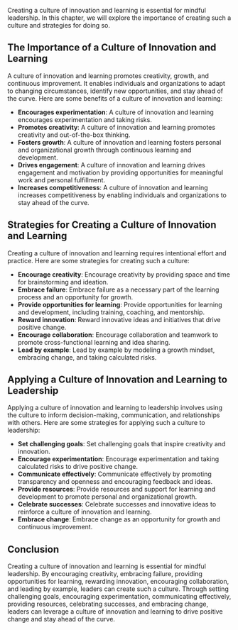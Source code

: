 
Creating a culture of innovation and learning is essential for mindful leadership. In this chapter, we will explore the importance of creating such a culture and strategies for doing so.

The Importance of a Culture of Innovation and Learning
------------------------------------------------------

A culture of innovation and learning promotes creativity, growth, and continuous improvement. It enables individuals and organizations to adapt to changing circumstances, identify new opportunities, and stay ahead of the curve. Here are some benefits of a culture of innovation and learning:

* **Encourages experimentation**: A culture of innovation and learning encourages experimentation and taking risks.
* **Promotes creativity**: A culture of innovation and learning promotes creativity and out-of-the-box thinking.
* **Fosters growth**: A culture of innovation and learning fosters personal and organizational growth through continuous learning and development.
* **Drives engagement**: A culture of innovation and learning drives engagement and motivation by providing opportunities for meaningful work and personal fulfillment.
* **Increases competitiveness**: A culture of innovation and learning increases competitiveness by enabling individuals and organizations to stay ahead of the curve.

Strategies for Creating a Culture of Innovation and Learning
------------------------------------------------------------

Creating a culture of innovation and learning requires intentional effort and practice. Here are some strategies for creating such a culture:

* **Encourage creativity**: Encourage creativity by providing space and time for brainstorming and ideation.
* **Embrace failure**: Embrace failure as a necessary part of the learning process and an opportunity for growth.
* **Provide opportunities for learning**: Provide opportunities for learning and development, including training, coaching, and mentorship.
* **Reward innovation**: Reward innovative ideas and initiatives that drive positive change.
* **Encourage collaboration**: Encourage collaboration and teamwork to promote cross-functional learning and idea sharing.
* **Lead by example**: Lead by example by modeling a growth mindset, embracing change, and taking calculated risks.

Applying a Culture of Innovation and Learning to Leadership
-----------------------------------------------------------

Applying a culture of innovation and learning to leadership involves using the culture to inform decision-making, communication, and relationships with others. Here are some strategies for applying such a culture to leadership:

* **Set challenging goals**: Set challenging goals that inspire creativity and innovation.
* **Encourage experimentation**: Encourage experimentation and taking calculated risks to drive positive change.
* **Communicate effectively**: Communicate effectively by promoting transparency and openness and encouraging feedback and ideas.
* **Provide resources**: Provide resources and support for learning and development to promote personal and organizational growth.
* **Celebrate successes**: Celebrate successes and innovative ideas to reinforce a culture of innovation and learning.
* **Embrace change**: Embrace change as an opportunity for growth and continuous improvement.

Conclusion
----------

Creating a culture of innovation and learning is essential for mindful leadership. By encouraging creativity, embracing failure, providing opportunities for learning, rewarding innovation, encouraging collaboration, and leading by example, leaders can create such a culture. Through setting challenging goals, encouraging experimentation, communicating effectively, providing resources, celebrating successes, and embracing change, leaders can leverage a culture of innovation and learning to drive positive change and stay ahead of the curve.
